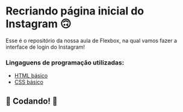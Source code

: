 # Recriando página inicial do Instagram 🙃

Esse é o repositório da nossa aula de Flexbox, na qual vamos fazer a interface de login do Instagram! 

### Lingaguens de programação utilizadas:

* [HTML básico](https://www.w3schools.com/html/)
* [CSS básico](https://developer.mozilla.org/pt-BR/docs/Web/CSS)

## 🚀 Codando! 🚀
